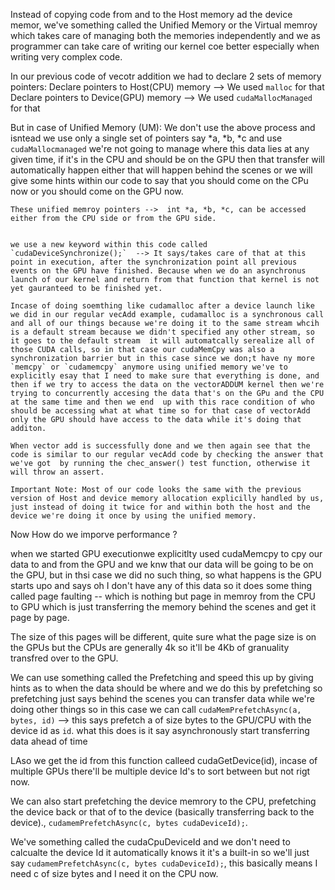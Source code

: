 Instead of copying code from and to the Host memory ad the device memor, we've something called the Unified Memory or the Virtual memroy which takes care of managing both the memories independently and we as programmer can take care of writing our kernel coe better especially when writing very complex code. 

In our previous code of vecotr addition we had to declare 2 sets of memory pointers:
    Declare pointers to Host(CPU) memory --> We used `malloc` for that
    Declare pointers to Device(GPU) memory --> We used `cudaMallocManaged` for that

But in case of Unified Memory (UM):
    We don't use the above process and isntead we use only a single set of pointers say *a, *b, *c and use `cudaMallocmanaged` we're not going to manage where this data lies at any given time, if it's in the CPU and should be on the GPU then that transfer will automatically happen either that will happen behind the scenes or we will give some hints within our code to say that you should come on the CPu now or you should come on the GPU now.

    These unified memroy pointers -->  int *a, *b, *c, can be accessed either from the CPU side or from the GPU side. 


    we use a new keyword within this code called `cudaDeviceSynchronize();`  --> It says/takes care of that at this point in execution, after the synchronization point all previous events on the GPU have finished. Because when we do an asynchronus launch of our kernel and return from that function that kernel is not yet gauranteed to be finished yet.

    Incase of doing soemthing like cudamalloc after a device launch like we did in our regular vecAdd example, cudamalloc is a synchronous call and all of our things because we're doing it to the same stream whcih is a default stream because we didn't specified any other stream, so it goes to the default stream  it will automatcally serealize all of those CUDA calls, so in that case our cudaMemCpy was also a synchronization barrier but in this case since we don;t have ny more `memcpy` or `cudamemcpy` anymore using unified memory we've to explicitly esay that I need to make sure that everything is done, and then if we try to access the data on the vectorADDUM kernel then we're trying to concurrently accesing the data that's on the GPu and the CPU at the same time and then we end  up with this race condition of who should be accessing what at what time so for that case of vectorAdd only the GPU should have access to the data while it's doing that additon. 

    When vector add is successfully done and we then again see that the code is similar to our regular vecAdd code by checking the answer that we've got  by running the chec_answer() test function, otherwise it will throw an assert.

    Important Note: Most of our code looks the same with the previous version of Host and device memory allocation explicilly handled by us, just instead of doing it twice for and within both the host and the device we're doing it once by using the unified memory.



Now How do we imporve performance ?

when we started GPU executionwe explicitlty used cudaMemcpy to cpy our data to and from the GPU and we knw that our data will be going to be on the GPU, but in thsi case we did no such thing, so what happens is the GPU starts upo and says oh I don't have any of this data so it does some thing called page faulting -- which is nothing but page in memroy from the CPU to GPU which is just transferring the memory behind the scenes and get it page by page.

The size of this pages will be different, quite sure what the page size is on the GPUs but the CPUs are generally 4k so it'll be 4Kb of granuality transfred over to the GPU.

We can use something called the Prefetching and speed this up by giving hints as to when the data should be where and we do this by prefetching so prefetching just says behind the scenes you can transfer data while we're doing other things so in this case we can call `cudaMemPrefetchAsync(a, bytes, id)` --> this says prefetch a of size bytes to the GPU/CPU with the device id as `id`. what this does is it say asynchronously start transferring data ahead of time 

LAso we get the id from this function calleed cudaGetDevice(id), incase of multiple GPUs there'll be multiple device Id's to sort between but not rigt now.

We can also start prefetching the device memrory to the CPU, prefetching the device back or that of to the device (basically transferring back to the device)., `cudamemPrefetchAsync(c, bytes cudaDeviceId);`.

We've something called the cudaCpuDeviceId  and we don't need to calcualte the device Id it automatically knows it it's a built-in so we'll just say `cudamemPrefetchAsync(c, bytes cudaDeviceId);`, this basically means I need c of size bytes and I need it on the CPU now.
